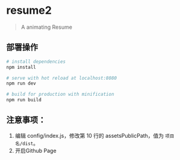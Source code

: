 # resume2

> A animating Resume

## 部署操作
``` bash
# install dependencies
npm install

# serve with hot reload at localhost:8080
npm run dev

# build for production with minification
npm run build

```

## 注意事项：

1. 编辑 config/index.js，修改第 10 行的 assetsPublicPath，值为 `项目名/dist`。
2. 开启Github Page
